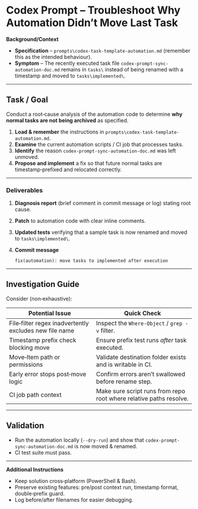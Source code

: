 # Codex Prompt – Troubleshoot Why Automation Didn’t Move Last Task

**Background/Context**

* **Specification** – `prompts\codex-task-template-automation.md` (remember this as the intended behaviour).  
* **Symptom** – The recently executed task file `codex-prompt-sync-automation-doc.md` remains in `tasks\` instead of being renamed with a timestamp and moved to `tasks\implemented\`.

---

## Task / Goal

Conduct a root‑cause analysis of the automation code to determine **why normal tasks are not being archived** as specified.

1. **Load & remember** the instructions in `prompts\codex-task-template-automation.md`.  
2. **Examine** the current automation scripts / CI job that processes tasks.  
3. **Identify** the reason `codex-prompt-sync-automation-doc.md` was left unmoved.  
4. **Propose and implement** a fix so that future normal tasks are timestamp‑prefixed and relocated correctly.

---

### Deliverables

1. **Diagnosis report** (brief comment in commit message or log) stating root cause.  
2. **Patch** to automation code with clear inline comments.  
3. **Updated tests** verifying that a sample task is now renamed and moved to `tasks\implemented\`.  
4. **Commit message**

   ```
   fix(automation): move tasks to implemented after execution
   ```

---

## Investigation Guide

Consider (non‑exhaustive):

| Potential Issue | Quick Check |
|-----------------|-------------|
| File‑filter regex inadvertently excludes new file name | Inspect the `Where-Object` / `grep -v` filter. |
| Timestamp prefix check blocking move | Ensure prefix test runs *after* task executed. |
| Move‑Item path or permissions | Validate destination folder exists and is writable in CI. |
| Early error stops post‑move logic | Confirm errors aren’t swallowed before rename step. |
| CI job path context | Make sure script runs from repo root where relative paths resolve. |

---

## Validation

* Run the automation locally (`--dry-run`) and show that `codex-prompt-sync-automation-doc.md` is now moved & renamed.  
* CI test suite must pass.

---

**Additional Instructions**

* Keep solution cross‑platform (PowerShell & Bash).  
* Preserve existing features: pre/post context run, timestamp format, double‑prefix guard.  
* Log before/after filenames for easier debugging.

